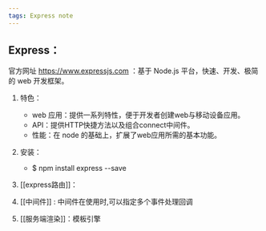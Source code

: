 ```yaml
---
tags: Express note
---
```


## Express：
官方网址 https://www.expressjs.com ：基于 Node.js 平台，快速、开发、极简的 web 开发框架。
1. 特色：
	- web 应用：提供一系列特性，便于开发者创建web与移动设备应用。
	- API：提供HTTP快捷方法以及组合connect中间件。
	- 性能：在 node 的基础上，扩展了web应用所需的基本功能。

2. 安装：
	- $ npm install express --save

3. [[express路由]]：
4. [[中间件]] : 中间件在使用时,可以指定多个事件处理回调
5. [[服务端渲染]]：模板引擎